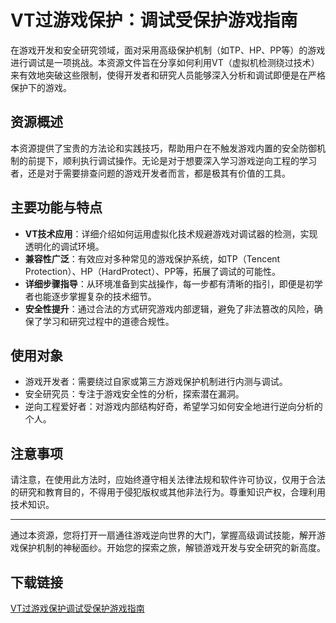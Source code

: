 # VT过游戏保护：调试受保护游戏指南

在游戏开发和安全研究领域，面对采用高级保护机制（如TP、HP、PP等）的游戏进行调试是一项挑战。本资源文件旨在分享如何利用VT（虚拟机检测绕过技术）来有效地突破这些限制，使得开发者和研究人员能够深入分析和调试即便是在严格保护下的游戏。

## 资源概述

本资源提供了宝贵的方法论和实践技巧，帮助用户在不触发游戏内置的安全防御机制的前提下，顺利执行调试操作。无论是对于想要深入学习游戏逆向工程的学习者，还是对于需要排查问题的游戏开发者而言，都是极其有价值的工具。

## 主要功能与特点

- **VT技术应用**：详细介绍如何运用虚拟化技术规避游戏对调试器的检测，实现透明化的调试环境。
- **兼容性广泛**：有效应对多种常见的游戏保护系统，如TP（Tencent Protection）、HP（HardProtect）、PP等，拓展了调试的可能性。
- **详细步骤指导**：从环境准备到实战操作，每一步都有清晰的指引，即便是初学者也能逐步掌握复杂的技术细节。
- **安全性提升**：通过合法的方式研究游戏内部逻辑，避免了非法篡改的风险，确保了学习和研究过程中的道德合规性。

## 使用对象

- 游戏开发者：需要绕过自家或第三方游戏保护机制进行内测与调试。
- 安全研究员：专注于游戏安全性的分析，探索潜在漏洞。
- 逆向工程爱好者：对游戏内部结构好奇，希望学习如何安全地进行逆向分析的个人。

## 注意事项

请注意，在使用此方法时，应始终遵守相关法律法规和软件许可协议，仅用于合法的研究和教育目的，不得用于侵犯版权或其他非法行为。尊重知识产权，合理利用技术知识。

---

通过本资源，您将打开一扇通往游戏逆向世界的大门，掌握高级调试技能，解开游戏保护机制的神秘面纱。开始您的探索之旅，解锁游戏开发与安全研究的新高度。

## 下载链接

[VT过游戏保护调试受保护游戏指南](https://pan.quark.cn/s/e69abdbc53c0)